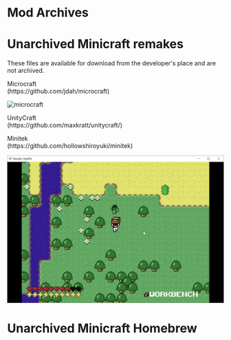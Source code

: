 
# Mod Archives


# Unarchived Minicraft remakes

These files are available for download from the developer's place and are not archived.

<detail>

<summary>Microcraft</summary>
(https://github.com/jdah/microcraft)
  
![microcraft](https://github.com/jdah/microcraft/blob/master/screen.png)
</detail>
<p>

<detail>

<summary>UnityCraft</summary>
(https://github.com/maxkratt/unitycraft/)

</detail>
<p>

<detail>

<summary>Minitek</summary>
(https://github.com/hollowshiroyuki/minitek)
  
![minitek](https://github.com/hollowshiroyuki/minitek/blob/master/screenshots/game.png)
</detail>
<p>

# Unarchived Minicraft Homebrew
